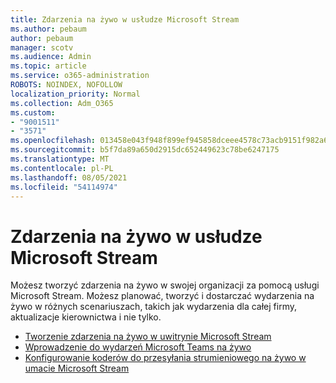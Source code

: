 ```yaml
---
title: Zdarzenia na żywo w usłudze Microsoft Stream
ms.author: pebaum
author: pebaum
manager: scotv
ms.audience: Admin
ms.topic: article
ms.service: o365-administration
ROBOTS: NOINDEX, NOFOLLOW
localization_priority: Normal
ms.collection: Adm_O365
ms.custom:
- "9001511"
- "3571"
ms.openlocfilehash: 013458e043f948f899ef945858dceee4578c73acb9151f982a6ca010a5683f52
ms.sourcegitcommit: b5f7da89a650d2915dc652449623c78be6247175
ms.translationtype: MT
ms.contentlocale: pl-PL
ms.lasthandoff: 08/05/2021
ms.locfileid: "54114974"
---
```

# <a name="live-events-in-microsoft-stream"></a>Zdarzenia na żywo w usłudze Microsoft Stream

Możesz tworzyć zdarzenia na żywo w swojej organizacji za pomocą usługi Microsoft Stream. Możesz planować, tworzyć i dostarczać wydarzenia na żywo w różnych scenariuszach, takich jak wydarzenia dla całej firmy, aktualizacje kierownictwa i nie tylko.

- [Tworzenie zdarzenia na żywo w uwitrynie Microsoft Stream](https://docs.microsoft.com/stream/live-create-event)
- [Wprowadzenie do wydarzeń Microsoft Teams na żywo](https://support.office.com/article/get-started-with-microsoft-teams-live-events-d077fec2-a058-483e-9ab5-1494afda578a)
- [Konfigurowanie koderów do przesyłania strumieniowego na żywo w umacie Microsoft Stream](https://docs.microsoft.com/stream/live-encoder-setup)
